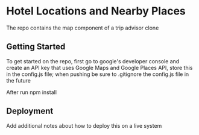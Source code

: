 # Hotel Locations and Nearby Places

The repo contains the map component of a trip advisor clone

## Getting Started

To get started on the repo, first go to google's developer console and create an API key that uses Google Maps and Google Places API, store this in the config.js file; when pushing be sure to .gitignore the config.js file in the future

After run npm install

## Deployment

Add additional notes about how to deploy this on a live system

